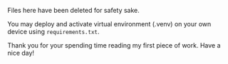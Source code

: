 Files here have been deleted for safety sake.

You may deploy and activate virtual environment (.venv) on your own device using `requirements.txt`.

Thank you for your spending time reading my first piece of work. Have a nice day!